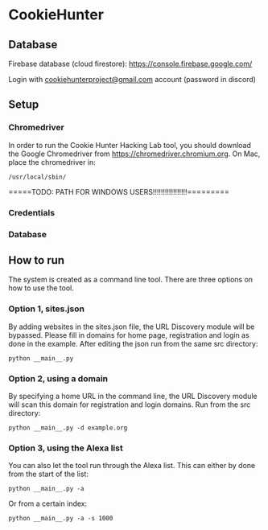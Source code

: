 # CookieHunter

## Database
Firebase database (cloud firestore):
https://console.firebase.google.com/

Login with cookiehunterproject@gmail.com account (password in discord)

## Setup
### Chromedriver
In order to run the Cookie Hunter Hacking Lab tool, you should download the Google Chromedriver from https://chromedriver.chromium.org.
On Mac, place the chromedriver in:
```
/usr/local/sbin/
```
=====TODO: PATH FOR WINDOWS USERS!!!!!!!!!!!!!!!!!=========

### Credentials
### Database

## How to run
The system is created as a command line tool. There are three options on how to use the tool.
### Option 1, sites.json
By adding websites in the sites.json file, the URL Discovery module will be bypassed.
Please fill in domains for home page, registration and login as done in the example.
After editing the json run from the same src directory:
```
python __main__.py
```
### Option 2, using a domain
By specifying a home URL in the command line, the URL Discovery module will scan this domain for registration and login domains.
Run from the src directory:
```
python __main__.py -d example.org
```
### Option 3, using the Alexa list
You can also let the tool run through the Alexa list. 
This can either by done from the start of the list:
``` 
python __main__.py -a
```
Or from a certain index:
```
python __main__.py -a -s 1000
```